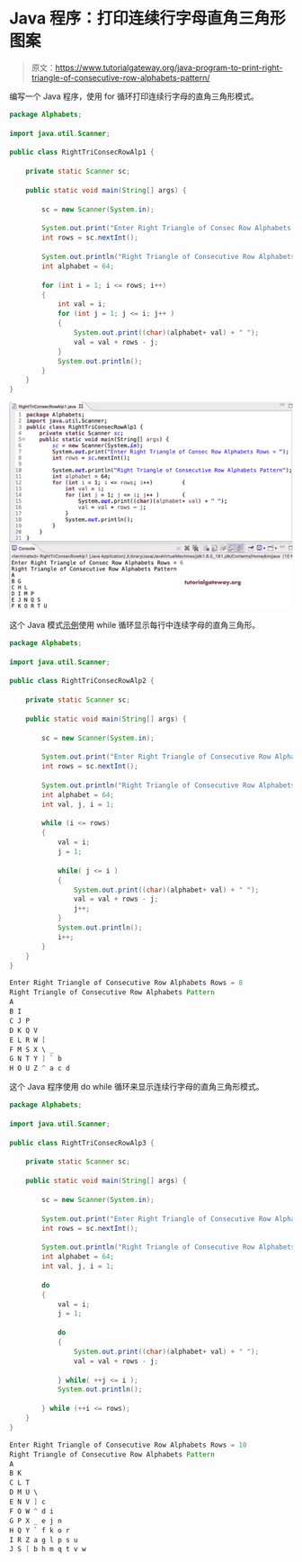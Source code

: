 # Java 程序：打印连续行字母直角三角形图案

> 原文：<https://www.tutorialgateway.org/java-program-to-print-right-triangle-of-consecutive-row-alphabets-pattern/>

编写一个 Java 程序，使用 for 循环打印连续行字母的直角三角形模式。

```java
package Alphabets;

import java.util.Scanner;

public class RightTriConsecRowAlp1 {

	private static Scanner sc;

	public static void main(String[] args) {

		sc = new Scanner(System.in);	

		System.out.print("Enter Right Triangle of Consec Row Alphabets Rows = ");
		int rows = sc.nextInt();

		System.out.println("Right Triangle of Consecutive Row Alphabets Pattern");
		int alphabet = 64;

		for (int i = 1; i <= rows; i++) 
		{
			int val = i;
			for (int j = 1; j <= i; j++ ) 	
			{
				System.out.print((char)(alphabet+ val) + " ");
				val = val + rows - j;
			}
			System.out.println();
		}
	}
}
```

![Java Program to Print Right Triangle of Consecutive Row Alphabets Pattern](img/c3b8d55474c43478a6b4bd0dc99f780a.png)

这个 Java 模式[示例](https://www.tutorialgateway.org/learn-java-programs/)使用 while 循环显示每行中连续字母的直角三角形。

```java
package Alphabets;

import java.util.Scanner;

public class RightTriConsecRowAlp2 {

	private static Scanner sc;

	public static void main(String[] args) {

		sc = new Scanner(System.in);	

		System.out.print("Enter Right Triangle of Consecutive Row Alphabets Rows = ");
		int rows = sc.nextInt();

		System.out.println("Right Triangle of Consecutive Row Alphabets Pattern");
		int alphabet = 64;
		int val, j, i = 1; 

		while (i <= rows) 
		{
			val = i;
			j = 1;

			while( j <= i ) 	
			{
				System.out.print((char)(alphabet+ val) + " ");
				val = val + rows - j;
				j++;
			}
			System.out.println();
			i++;
		}
	}
}
```

```java
Enter Right Triangle of Consecutive Row Alphabets Rows = 8
Right Triangle of Consecutive Row Alphabets Pattern
A 
B I 
C J P 
D K Q V 
E L R W [ 
F M S X \ _ 
G N T Y ] ` b 
H O U Z ^ a c d 
```

这个 Java 程序使用 do while 循环来显示连续行字母的直角三角形模式。

```java
package Alphabets;

import java.util.Scanner;

public class RightTriConsecRowAlp3 {

	private static Scanner sc;

	public static void main(String[] args) {

		sc = new Scanner(System.in);	

		System.out.print("Enter Right Triangle of Consecutive Row Alphabets Rows = ");
		int rows = sc.nextInt();

		System.out.println("Right Triangle of Consecutive Row Alphabets Pattern");
		int alphabet = 64;
		int val, j, i = 1; 

		do
		{
			val = i;
			j = 1;

			do	
			{
				System.out.print((char)(alphabet+ val) + " ");
				val = val + rows - j;

			} while( ++j <= i );
			System.out.println();

		} while (++i <= rows);
	}
}
```

```java
Enter Right Triangle of Consecutive Row Alphabets Rows = 10
Right Triangle of Consecutive Row Alphabets Pattern
A 
B K 
C L T 
D M U \ 
E N V ] c 
F O W ^ d i 
G P X _ e j n 
H Q Y ` f k o r 
I R Z a g l p s u 
J S [ b h m q t v w 
```